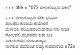 +++
title = "072 ಬೀಳುಗೊಟ್ಟನು ಸಕಲ"

+++
ಬೀಳುಗೊಟ್ಟನು ಸಕಲ ಭೂಮೀ  
ಪಾಲರನು ಕುಂತಿಯ ಕುಮಾರರ  
ಮೇಳದಲಿ ಪರಿಮಿತದಲಸುರಾರಾತಿ ನಸು ನಗುತ  
ಸೋಲದಲಿ ಮೈದಣಿದು ಕುರು ಭೂ  
ಪಾಲನುಚಿತವ ಮಾಡಿ ರಾಜ್ಯವ  
ನಾಳಿಸುವ ಹದನುಂಟೆ ನಿಮ್ಮಾಳಾಪವೇನೆಂದ      ॥72॥